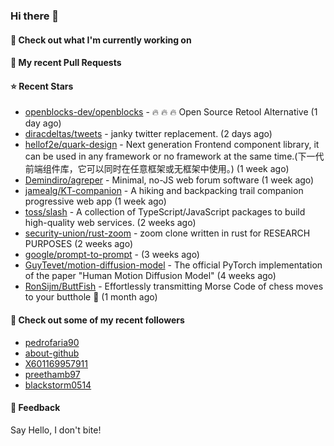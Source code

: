### Hi there 👋

#### 👷 Check out what I'm currently working on

#### 🔨 My recent Pull Requests


#### ⭐ Recent Stars

- [openblocks-dev/openblocks](https://github.com/openblocks-dev/openblocks) - 🔥 🔥 🔥 Open Source Retool Alternative (1 day ago)
- [diracdeltas/tweets](https://github.com/diracdeltas/tweets) - janky twitter replacement. (2 days ago)
- [hellof2e/quark-design](https://github.com/hellof2e/quark-design) - Next generation Frontend component library, it can be used in any framework or no framework at the same time.(下一代前端组件库，它可以同时在任意框架或无框架中使用。) (1 week ago)
- [Demindiro/agreper](https://github.com/Demindiro/agreper) - Minimal, no-JS web forum software (1 week ago)
- [jamealg/KT-companion](https://github.com/jamealg/KT-companion) - A hiking and backpacking trail companion progressive web app (1 week ago)
- [toss/slash](https://github.com/toss/slash) - A collection of TypeScript/JavaScript packages to build high-quality web services. (2 weeks ago)
- [security-union/rust-zoom](https://github.com/security-union/rust-zoom) - zoom clone written in rust for RESEARCH PURPOSES (2 weeks ago)
- [google/prompt-to-prompt](https://github.com/google/prompt-to-prompt) -  (3 weeks ago)
- [GuyTevet/motion-diffusion-model](https://github.com/GuyTevet/motion-diffusion-model) - The official PyTorch implementation of the paper &#34;Human Motion Diffusion Model&#34; (4 weeks ago)
- [RonSijm/ButtFish](https://github.com/RonSijm/ButtFish) - Effortlessly transmitting Morse Code of chess moves to your butthole 💝 (1 month ago)

#### 👯 Check out some of my recent followers

- [pedrofaria90](https://github.com/pedrofaria90)
- [about-github](https://github.com/about-github)
- [X601169957911](https://github.com/X601169957911)
- [preethamb97](https://github.com/preethamb97)
- [blackstorm0514](https://github.com/blackstorm0514)

#### 💬 Feedback

Say Hello, I don't bite!